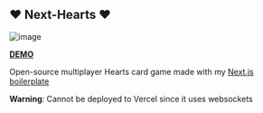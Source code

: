 ## ❤️ Next-Hearts ❤️

![image](https://github.com/cakeslice/Next-Hearts/assets/7516142/31dee436-e565-4cb7-99c9-d540ebec1755)

[**DEMO**](https://next-hearts.cakeslice.dev/)

Open-source multiplayer Hearts card game made with my [Next.js boilerplate](https://github.com/cakeslice/next-js-boilerplate)

**Warning**: Cannot be deployed to Vercel since it uses websockets
